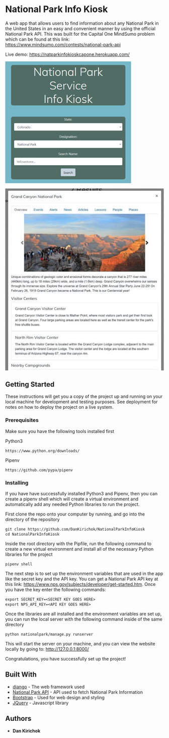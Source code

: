 # National Park Info Kiosk

A web app that allows users to find information about any National Park
in the United States in an easy and convenient manner by using the official National Park API.
This was built for the Capital One MindSumo problem which can be found at this link: 
https://www.mindsumo.com/contests/national-park-api

Live demo: https://natparkinfokioskcapone.herokuapp.com/

![example pic 2](example_images/natpark2.PNG)

![example pic 1](example_images/natpark1.jpg)

## Getting Started

These instructions will get you a copy of the project up and running on your local machine for development and testing purposes. See deployment for notes on how to deploy the project on a live system.

### Prerequisites

Make sure you have the following tools installed first

Python3
```
https://www.python.org/downloads/
```

Pipenv
```
https://github.com/pypa/pipenv
```


### Installing

If you have have successfully installed Python3 and Pipenv, then you can create a pipenv shell which will create a virtual environment and automatically add any needed Python libraries to run the project.

First clone the repo onto your computer by running, and go into the directory of the repository
```
git clone https://github.com/DanKirichok/NationalParkInfoKiosk
cd NationalParkInfoKiosk
```


Inside the root directory with the Pipfile, run the following command to create a new virtual environment and install all of the necessary Python libraries for the project
```
pipenv shell
```

The next step is to set up the environment variables that are used in the app like the secret key and the API key. You can get a National Park API key at this link: https://www.nps.gov/subjects/developer/get-started.htm. Once you have the key enter the following commands:
```
export SECRET_KEY=<SECRET KEY GOES HERE>
export NPS_API_KEY=<API KEY GOES HERE>

```

Once the libraries are all installed and the environment variables are set up, you can run the local server with the following command inside of the same directory
```
python nationalpark/manage.py runserver
```

This will start the server on your machine, and you can view the website locally by going to: http://127.0.0.1:8000/

Congratulations, you have successfully set up the project!
## Built With

* [django](https://www.djangoproject.com/) - The web framework used
* [National Park API](https://www.nps.gov/subjects/developer/api-documentation.htm#/) - API used to fetch National Park Information
* [Bootstrap](https://getbootstrap.com/) - Used for web design and styling
* [JQuery](https://jquery.com/) - Javascript library

## Authors

* **Dan Kirichok**
